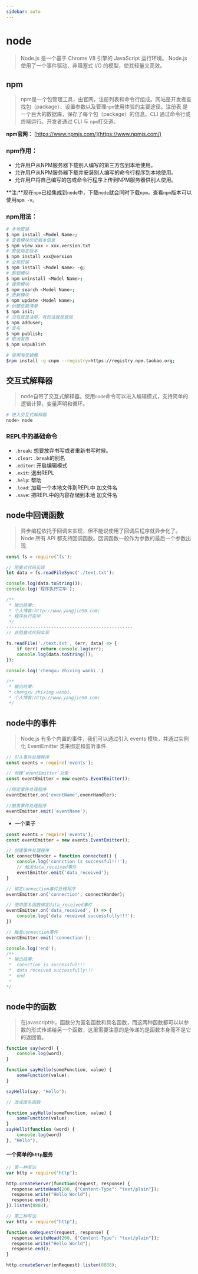 ```yaml
---
sidebar: auto
---
```

# node

> Node.js 是一个基于 Chrome V8 引擎的 JavaScript 运行环境。 Node.js 使用了一个事件驱动、非阻塞式 I/O 的模型，使其轻量又高效。 

## npm

> npm是一个包管理工具，由官网，注册列表和命令行组成。网站是开发者查找包（package）、设置参数以及管理`npm`使用体验的主要途径。注册表 是一个巨大的数据库，保存了每个包（package）的信息。CLI 通过命令行或终端运行。开发者通过 CLI 与 `npm`打交道。

**npm官网：** [https://www.npmjs.com/](https://www.npmjs.com/) 

### npm作用：

- 允许用户从NPM服务器下载别人编写的第三方包到本地使用。
- 允许用户从NPM服务器下载并安装别人编写的命令行程序到本地使用。
- 允许用户将自己编写的包或命令行程序上传到NPM服务器供别人使用。

**注:**现在`npm`已经集成到`node`中，下载`node`就会同时下载`npm`，查看`npm`版本可以使用`npm -v`。

### npm用法：

``` bash
# 本地安装
$ npm install <Model Name>;
# 查看模块历史版本信息
$ npm view xxx > xxx.version.txt
# 安装指定版本
$ npm install xxx@version
# 全局安装
$ npm install <Model Name> -g;
# 卸载模块
$ npm uninstall <Model Name>;
# 搜索模块
$ npm search <Model Name>;
# 更新模块
$ npm update <Model Name>;
# 创建依赖清单
$ npm init;
# 没有就是注册，有的话就是登陆
$ npm adduser;
# 发布
$ npm publish;
# 取消发布
$ npm unpublish

# 使用淘宝镜像
$npm install -g cnpm --registry=https://registry.npm.taobao.org;
```

## 交互式解释器

> node自带了交互式解释器。使用`node`命令可以进入编辑模式，支持简单的逻辑计算，变量声明和循环。

``` bash
# 进入交互式解释器
node> node
```

### REPL中的基础命令

- `.break`: 想要放弃书写或者重新书写时候。
- `.clear`: `.break`的别名
- `.editor`: 开启编辑模式
- `.exit`: 退出REPL
- `.help`: 帮助
- `.load`: 加载一个本地文件到REPL中  加文件名
- `.save`: 把REPL中的内容存储到本地  加文件名


## node中回调函数

>异步编程依托于回调来实现，但不能说使用了回调后程序就异步化了。Node 所有 API 都支持回调函数。回调函数一般作为参数的最后一个参数出现.

``` javascript
const fs = require('fs');

// 阻塞式代码实现
let data = fs.readFileSync('./text.txt');

console.log(data.toString());
console.log('程序执行完毕');

/**
 * 输出结果:
 * 个人博客:http://www.yangjie90.com;
 * 程序执行完毕 
 */
------------------------------------------------
// 非阻塞式代码实现

fs.readFile('./text.txt', (err, data) => {
    if (err) return console.log(err);
    console.log(data.toString());
});

console.log('chengxu zhixing wanbi.')

/**
 * 输出结果:
 * chengxu zhixing wanbi.
 * 个人博客:http://www.yangjie90.com;
 */
```

## node中的事件

> Node.js 有多个内置的事件，我们可以通过引入 events 模块，并通过实例化 EventEmitter 类来绑定和监听事件.

``` javascript
// 引入事件处理程序
const events = require('events');

// 创建`eventEmitter`对象
const eventEmitter = new events.EventEmitter();

//绑定事件处理程序
eventEmitter.on('eventName',evenrHandler);

//触发事件处理程序
eventEmitter.emit('eventName');
```

- 一个栗子

``` javascript
const events = require('events');
const eventEmitter = new events.EventEmitter();

// 创建事件处理程序
let connectHander = function connected() {
    console.log('connction is successful!!!');
    // 触发data_received事件
    eventEmitter.emit('data_received');
}

// 绑定connection事件处理程序
eventEmitter.on('connection', connectHander);

// 使用匿名函数绑定data_received事件
eventEmitter.on('data_received', () => {
    console.log('data received successfully!!!');
})

// 触发connection事件
eventEmitter.emit('connection');

console.log('end');
/**
 * 输出结果:
 *  connction is successful!!!
 *  data received successfully!!!
 *  end
 * 
*/

```

## node中的函数

> 在javascript中，函数分为匿名函数和具名函数，而这两种函数都可以以参数的形式传递给另一个函数，这里需要注意的是传递的是函数本身而不是它的返回值。

``` javascript
function say(word) {
    console.log(word);
}

function sayHello(someFunction, value) {
    someFunction(value);
}

sayHello(say, "Hello");

// 改成匿名函数

function sayHello(someFunction, value) {
    someFunction(value);
}
sayHello(function (word) {
    console.log(word)
}, "Hello");
```

#### 一个简单的`http`服务

``` javascript
// 第一种写法
var http = require("http");

http.createServer(function(request, response) {
  response.writeHead(200, {"Content-Type": "text/plain"});
  response.write("Hello World");
  response.end();
}).listen(8888);

// 第二种写法
var http = require("http");

function onRequest(request, response) {
  response.writeHead(200, {"Content-Type": "text/plain"});
  response.write("Hello World");
  response.end();
}

http.createServer(onRequest).listen(8888);
```
